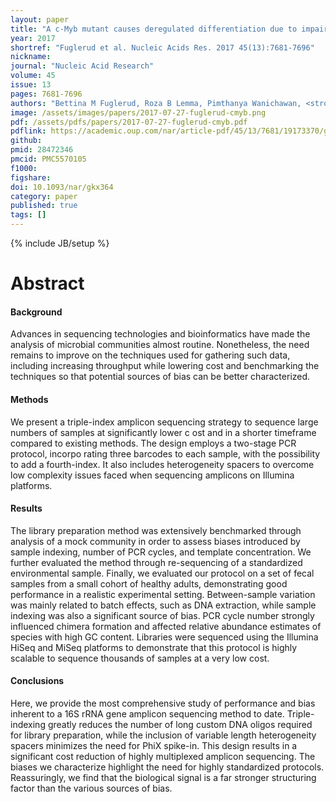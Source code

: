 ```yaml
---
layout: paper
title: "A c-Myb mutant causes deregulated differentiation due to impaired histone binding and abrogated pioneer factor function"
year: 2017
shortref: "Fuglerud et al. Nucleic Acids Res. 2017 45(13):7681-7696"
nickname: 
journal: "Nucleic Acid Research"
volume: 45
issue: 13
pages: 7681-7696
authors: "Bettina M Fuglerud, Roza B Lemma, Pimthanya Wanichawan, <strong>Arvind YM Sundaram</strong>, Ragnhild Eskeland, Odd S Gabrielsen*"
image: /assets/images/papers/2017-07-27-fuglerud-cmyb.png
pdf: /assets/pdfs/papers/2017-07-27-fuglerud-cmyb.pdf
pdflink: https://academic.oup.com/nar/article-pdf/45/13/7681/19173370/gkx364.pdf
github:
pmid: 28472346
pmcid: PMC5570105 
f1000: 
figshare: 
doi: 10.1093/nar/gkx364
category: paper
published: true
tags: []
---
```

{% include JB/setup %}

# Abstract 

#### Background
Advances in sequencing technologies and bioinformatics have made the analysis of microbial communities almost routine. Nonetheless, the need remains to improve on the techniques used for gathering such data, including increasing throughput while lowering cost and benchmarking the techniques so that potential sources of bias can be better characterized.
#### Methods
We present a triple-index amplicon sequencing strategy to sequence large numbers of samples at significantly lower c ost and in a shorter timeframe compared to existing methods. The design employs a two-stage PCR protocol, incorpo rating three barcodes to each sample, with the possibility to add a fourth-index. It also includes heterogeneity spacers to overcome low complexity issues faced when sequencing amplicons on Illumina platforms.
#### Results
The library preparation method was extensively benchmarked through analysis of a mock community in order to assess biases introduced by sample indexing, number of PCR cycles, and template concentration. We further evaluated the method through re-sequencing of a standardized environmental sample. Finally, we evaluated our protocol on a set of fecal samples from a small cohort of healthy adults, demonstrating good performance in a realistic experimental setting. Between-sample variation was mainly related to batch effects, such as DNA extraction, while sample indexing was also a significant source of bias. PCR cycle number strongly influenced chimera formation and affected relative abundance estimates of species with high GC content. Libraries were sequenced using the Illumina HiSeq and MiSeq platforms to demonstrate that this protocol is highly scalable to sequence thousands of samples at a very low cost.
#### Conclusions
Here, we provide the most comprehensive study of performance and bias inherent to a 16S rRNA gene amplicon sequencing method to date. Triple-indexing greatly reduces the number of long custom DNA oligos required for library preparation, while the inclusion of variable length heterogeneity spacers minimizes the need for PhiX spike-in. This design results in a significant cost reduction of highly multiplexed amplicon sequencing. The biases we characterize highlight the need for highly standardized protocols. Reassuringly, we find that the biological signal is a far stronger structuring factor than the various sources of bias.

